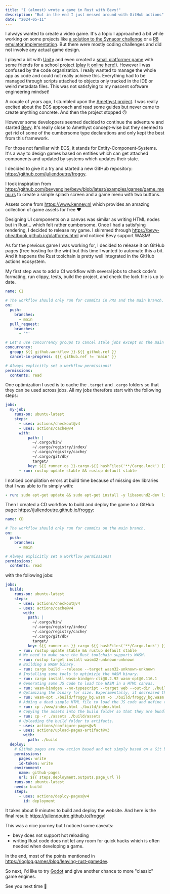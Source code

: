 ```yaml
---
title: "I (almost) wrote a game in Rust with Bevy!"
description: "But in the end I just messed around with GitHub actions"
date: "2024-05-11"
---
```


I always wanted to create a video game. It's a topic I approached a bit while working on some projects like [a solution to the Synacor challenge](https://github.com/juliendoutre/synacor-challenge) or a [R8 emulator implementation](https://github.com/juliendoutre/r8). But there were mostly coding challenges and did not involve any actual game design.

I played a bit with [Unity](https://unity.com/) and even created a [small platformer game](https://github.com/GravityJump/GravityJump) with some friends for a school project ([play it online here!](https://gravityjump.github.io/GravityJump/)). However I was confused by the code organization. I really wanted to manage the whole app as code and could not really achieve this. Everything had to be managed through scripts attached to objects only tracked in the IDE or weird metadata files. This was not satisfying to my nascent software engineering mindset!

A couple of years ago, I stumbled upon the [Amethyst project](https://github.com/amethyst/amethyst). I was really excited about the ECS approach and read some guides but never came to create anything concrete. And then the project stopped :cry:

However some developpers seemed decided to continue the adventure and started [Bevy](https://bevyengine.org/). It's really close to Amethyst concept-wise but they seemed to get rid of some of the cumbersome type declarations and only kept the best from this framework.

For those not familiar with ECS, it stands for Entity-Component-Systems. It's a way to design games based on entities which can get attached components and updated by systems which updates their state.

I decided to give it a try and started a new GitHub repository: https://github.com/juliendoutre/froggy.

I took inspiration from https://github.com/bevyengine/bevy/blob/latest/examples/games/game_menu.rs to create a simple splash screen and a game menu with two buttons.

Assets come from https://www.kenney.nl which provides an amazing collection of game assets for free :heart:

Designing UI components on a canvas was similar as writing HTML nodes but in Rust... which felt rather cumbersome. Once I had a satisfying rendering, I decided to release my game. I skimmed through https://bevy-cheatbook.github.io/platforms.html and noticed Bevy support WASM!

As for the previous game I was working for, I decided to release it on GitHub pages (free hosting for the win) but this time I wanted to automate this a bit. And it happens the Rust toolchain is pretty well integrated in the GitHub actions ecosystem.

My first step was to add a CI workflow with several jobs to check code's formating, run clippy, tests, build the project, and check the lock file is up to date.

```yaml
name: CI

# The workflow should only run for commits in PRs and the main branch.
on:
  push:
    branches:
      - main
  pull_request:
    branches:
      - '*'

# Let's use concurrency groups to cancel stale jobs except on the main branch.
concurrency:
  group: ${{ github.workflow }}-${{ github.ref }}
  cancel-in-progress: ${{ github.ref != 'main' }}

# Always explicitly set a workflow permissions!
permissions:
  contents: read
```

One optimization I used is to cache the `.target` and `.cargo` folders so that they can be used across jobs. All my jobs therefore start with the following steps:
```yaml
jobs:
  my-job:
    runs-on: ubuntu-latest
    steps:
      - uses: actions/checkout@v4
      - uses: actions/cache@v4
      with:
          path: |
            ~/.cargo/bin/
            ~/.cargo/registry/index/
            ~/.cargo/registry/cache/
            ~/.cargo/git/db/
            target/
          key: ${{ runner.os }}-cargo-${{ hashFiles('**/Cargo.lock') }}
      - run: rustup update stable && rustup default stable
```

I noticed compilation errors at build time because of missing dev libraries that I was able to fix simply with:
```yaml
- run: sudo apt-get update && sudo apt-get install -y libasound2-dev libudev-dev
```

Then I created a CD workflow to build and deploy the game to a GitHub page: https://juliendoutre.github.io/froggy:

```yaml
name: CD

# The workflow should only run for commits on the main branch.
on:
  push:
    branches:
      - main

# Always explicitly set a workflow permissions!
permissions:
  contents: read
```

with the following jobs:

```yaml
jobs:
  build:
    runs-on: ubuntu-latest
    steps:
      - uses: actions/checkout@v4
      - uses: actions/cache@v4
        with:
          path: |
            ~/.cargo/bin/
            ~/.cargo/registry/index/
            ~/.cargo/registry/cache/
            ~/.cargo/git/db/
            target/
          key: ${{ runner.os }}-cargo-${{ hashFiles('**/Cargo.lock') }}
      - run: rustup update stable && rustup default stable
      # We need to make sure the Rust toolchain supports WASM.
      - run: rustup target install wasm32-unknown-unknown
      # Building a WASM binary.
      - run: cargo build --release --target wasm32-unknown-unknown
      # Installing some tools to optimizie the WASM binary.
      - run: cargo install wasm-bindgen-cli@0.2.92 wasm-opt@0.116.1
      # Generating some JS code to load the WASM in a HTML canvas.
      - run: wasm-bindgen --no-typescript --target web --out-dir ./build/ --out-name froggy ./target/wasm32-unknown-unknown/release/froggy.wasm
      # Optimizing the binary for size. Experimentally, it decreased the size by 2 which saves some bandwidth for the website users (from 30M to 15M).
      - run: wasm-opt ./build/froggy_bg.wasm -o ./build/froggy_bg.wasm -Oz
      # Adding a dead simple HTML file to load the JS code and define the aforementioned canvas.
      - run: cp ./www/index.html ./build/index.html
      # Copying the assets into the build folder so that they are bundled too and served by the website.
      - run: cp -r ./assets ./build/assets
      # Uploading the build folder to artifacts.
      - uses: actions/configure-pages@v5
      - uses: actions/upload-pages-artifact@v3
        with:
          path: ./build
  deploy:
    # GitHub pages are now action based and not simply based on a Git branch.
    permissions:
      pages: write
      id-token: write
    environment:
      name: github-pages
      url: ${{ steps.deployment.outputs.page_url }}
    runs-on: ubuntu-latest
    needs: build
    steps:
      - uses: actions/deploy-pages@v4
        id: deployment
```

It takes about 9 minutes to build and deploy the website. And here is the final result: https://juliendoutre.github.io/froggy!

This was a nice journey but I noticed some caveats:
- bevy does not support hot reloading
- writing Rust code does not let any room for quick hacks which is often needed when developing a game.

In the end, most of the points mentioned in https://loglog.games/blog/leaving-rust-gamedev.

So next, I'd like to try [Godot](https://godotengine.org/) and give another chance to more "classic" game engines.

See you next time :wave:
